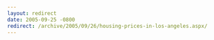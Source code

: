 ```yaml
---
layout: redirect
date: 2005-09-25 -0800
redirect: /archive/2005/09/26/housing-prices-in-los-angeles.aspx/
---
```

